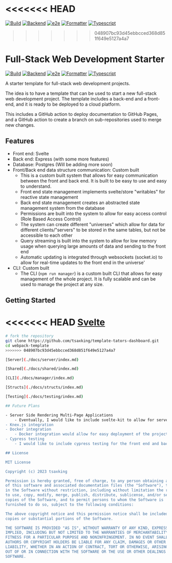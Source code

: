 <<<<<<< HEAD
=======
[![Build](https://github.com/tsaxking/template-tators-dashboard/actions/workflows/build.yml/badge.svg)](https://github.com/tsaxking/template-tators-dashboard/actions/workflows/build.yml) [![Backend](https://github.com/tsaxking/template-tators-dashboard/actions/workflows/backend.yml/badge.svg)](https://github.com/tsaxking/template-tators-dashboard/actions/workflows/backend.yml) [![e2e](https://github.com/tsaxking/template-tators-dashboard/actions/workflows/e2e.yml/badge.svg)](https://github.com/tsaxking/template-tators-dashboard/actions/workflows/e2e.yml) [![Formatter](https://github.com/tsaxking/template-tators-dashboard/actions/workflows/formatter.yml/badge.svg)](https://github.com/tsaxking/template-tators-dashboard/actions/workflows/formatter.yml) [![Typescript](https://github.com/tsaxking/template-tators-dashboard/actions/workflows/tsc.yml/badge.svg)](https://github.com/tsaxking/template-tators-dashboard/actions/workflows/tsc.yml)

>>>>>>> 048907bc93d45ebbcced368d851f649e5127a4a7
# Full-Stack Web Development Starter

[![Build](https://github.com/tsaxking/template-tators-dashboard/actions/workflows/build.yml/badge.svg)](https://github.com/tsaxking/template-tators-dashboard/actions/workflows/build.yml) [![Backend](https://github.com/tsaxking/template-tators-dashboard/actions/workflows/backend.yml/badge.svg)](https://github.com/tsaxking/template-tators-dashboard/actions/workflows/backend.yml) [![e2e](https://github.com/tsaxking/template-tators-dashboard/actions/workflows/e2e.yml/badge.svg)](https://github.com/tsaxking/template-tators-dashboard/actions/workflows/e2e.yml) [![Formatter](https://github.com/tsaxking/template-tators-dashboard/actions/workflows/formatter.yml/badge.svg)](https://github.com/tsaxking/template-tators-dashboard/actions/workflows/formatter.yml) [![Typescript](https://github.com/tsaxking/template-tators-dashboard/actions/workflows/tsc.yml/badge.svg)](https://github.com/tsaxking/template-tators-dashboard/actions/workflows/tsc.yml)

A starter template for full-stack web development projects.

The idea is to have a template that can be used to start a new full-stack web development project. The template includes a back-end and a front-end, and it is ready to be deployed to a cloud platform.

This includes a GitHub action to deploy documentation to GitHub Pages, and a GitHub action to create a branch on sub-repositories used to merge new changes.

## Features

- Front end: Svelte
- Back end: Express (with some more features)
- Database: Postgres (Will be adding more soon)
- Front/Back end data structure communication: Custom built
    - This is a custom built system that allows for easy communication between the front and back end. It is built to be easy to use and easy to understand.
    - Front end state management implements svelte/store "writables" for reactive state management
    - Back end state management creates an abstracted state management system from the database
    - Permissions are built into the system to allow for easy access control (Role Based Access Control)
    - The system can create different "universes" which allow for data for different clients/"servers" to be stored in the same tables, but not be accessible to each other
    - Query streaming is built into the system to allow for low memory usage when querying large amounts of data and sending to the front end
    - Automatic updating is integrated through websockets (socket.io) to allow for real-time updates to the front end in the universe'
- CLI: Custom built
    - The CLI (`npm run manager`) is a custom built CLI that allows for easy management of the whole project. It is fully scalable and can be used to manage the project at any size.

## Getting Started

<<<<<<< HEAD
[Svelte](./docs/svelte/index.md)
=======
```bash
# fork the repository
git clone https://github.com/tsaxking/template-tators-dashboard.git
cd webpack-template
>>>>>>> 048907bc93d45ebbcced368d851f649e5127a4a7

[Server](./docs/server/index.md)

[Shared](./docs/shared/index.md)

[CLI](./docs/manager/index.md)

[Structs](./docs/structs/index.md)

[Testing](./docs/testing/index.md)

## Future Plans

- Server Side Rendering Multi-Page Applications
    - Eventually, I would like to include svelte-kit to allow for server-side rendering of multi-page applications. I haven't yet decided if it is compatible with the custom built data structure communication system.
- Knex.js integration
- Docker integration
    - Docker integration would allow for easy deployment of the project to any cloud platform.
- Cypress testing
    - I would like to include cypress testing for the front end and back end to allow for easy testing of the whole system.

## License

MIT License

Copyright (c) 2023 tsaxking

Permission is hereby granted, free of charge, to any person obtaining a copy
of this software and associated documentation files (the "Software"), to deal
in the Software without restriction, including without limitation the rights
to use, copy, modify, merge, publish, distribute, sublicense, and/or sell
copies of the Software, and to permit persons to whom the Software is
furnished to do so, subject to the following conditions:

The above copyright notice and this permission notice shall be included in all
copies or substantial portions of the Software.

THE SOFTWARE IS PROVIDED "AS IS", WITHOUT WARRANTY OF ANY KIND, EXPRESS OR
IMPLIED, INCLUDING BUT NOT LIMITED TO THE WARRANTIES OF MERCHANTABILITY,
FITNESS FOR A PARTICULAR PURPOSE AND NONINFRINGEMENT. IN NO EVENT SHALL THE
AUTHORS OR COPYRIGHT HOLDERS BE LIABLE FOR ANY CLAIM, DAMAGES OR OTHER
LIABILITY, WHETHER IN AN ACTION OF CONTRACT, TORT OR OTHERWISE, ARISING FROM,
OUT OF OR IN CONNECTION WITH THE SOFTWARE OR THE USE OR OTHER DEALINGS IN THE
SOFTWARE.
